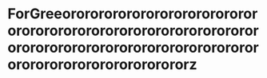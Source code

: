 # ForGreeorororororororororororororororororororororororororororororororororororororororororororororororororororororororororororororororz
